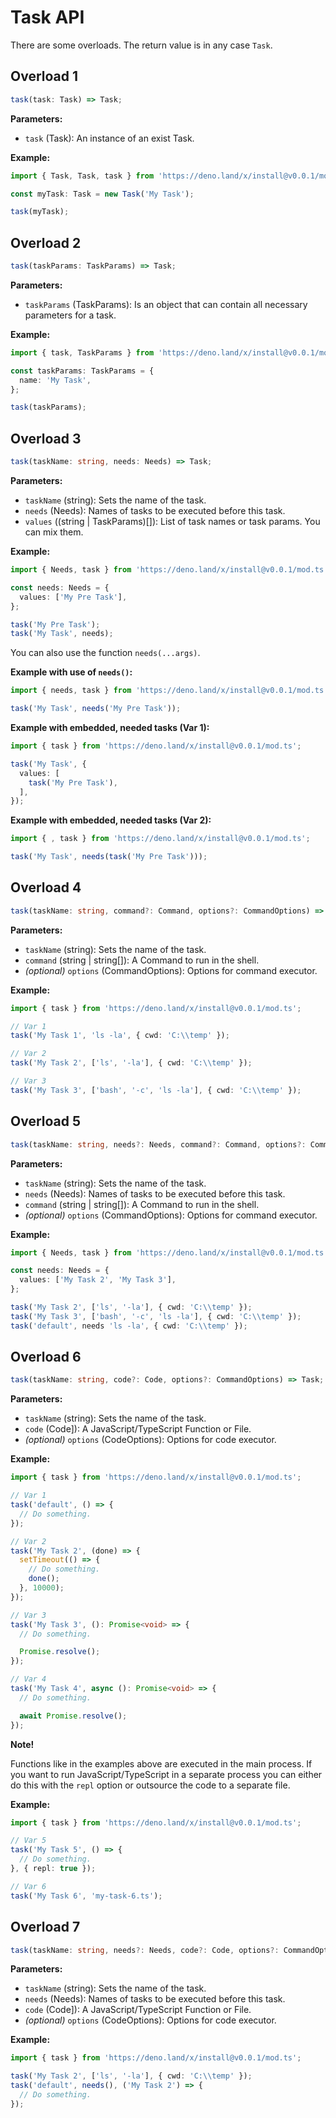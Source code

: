 # Task API

There are some overloads. The return value is in any case `Task`.

## Overload 1

```TypeScript
task(task: Task) => Task;
```

**Parameters:**

- `task` (Task): An instance of an exist Task.

**Example:**

```TypeScript
import { Task, Task, task } from 'https://deno.land/x/install@v0.0.1/mod.ts';

const myTask: Task = new Task('My Task');

task(myTask);
```

## Overload 2

```TypeScript
task(taskParams: TaskParams) => Task;
```

**Parameters:**

- `taskParams` (TaskParams): Is an object that can contain all necessary parameters for a task.

**Example:**

```TypeScript
import { task, TaskParams } from 'https://deno.land/x/install@v0.0.1/mod.ts';

const taskParams: TaskParams = {
  name: 'My Task',
};

task(taskParams);
```

## Overload 3

```TypeScript
task(taskName: string, needs: Needs) => Task;
```

**Parameters:**

- `taskName` (string): Sets the name of the task.
- `needs` (Needs): Names of tasks to be executed before this task.
- `values` ((string | TaskParams)[]): List of task names or task params. You can mix them.

**Example:**

```TypeScript
import { Needs, task } from 'https://deno.land/x/install@v0.0.1/mod.ts';

const needs: Needs = {
  values: ['My Pre Task'],
};

task('My Pre Task');
task('My Task', needs);
```

You can also use the function `needs(...args)`.

**Example with use of `needs()`:**

```TypeScript
import { needs, task } from 'https://deno.land/x/install@v0.0.1/mod.ts';

task('My Task', needs('My Pre Task'));
```

**Example with embedded, needed tasks (Var 1):**

```TypeScript
import { task } from 'https://deno.land/x/install@v0.0.1/mod.ts';

task('My Task', {
  values: [
    task('My Pre Task'),
  ],
});
```

**Example with embedded, needed tasks (Var 2):**

```TypeScript
import { , task } from 'https://deno.land/x/install@v0.0.1/mod.ts';

task('My Task', needs(task('My Pre Task')));
```

## Overload 4

```TypeScript
task(taskName: string, command?: Command, options?: CommandOptions) => Task;
```

**Parameters:**

- `taskName` (string): Sets the name of the task.
- `command` (string | string[]): A Command to run in the shell.
- _(optional)_ `options` (CommandOptions): Options for command executor.

**Example:**

```TypeScript
import { task } from 'https://deno.land/x/install@v0.0.1/mod.ts';

// Var 1
task('My Task 1', 'ls -la', { cwd: 'C:\\temp' });

// Var 2
task('My Task 2', ['ls', '-la'], { cwd: 'C:\\temp' });

// Var 3
task('My Task 3', ['bash', '-c', 'ls -la'], { cwd: 'C:\\temp' });
```

## Overload 5

```TypeScript
task(taskName: string, needs?: Needs, command?: Command, options?: CommandOptions) => Task;
```

**Parameters:**

- `taskName` (string): Sets the name of the task.
- `needs` (Needs): Names of tasks to be executed before this task.
- `command` (string | string[]): A Command to run in the shell.
- _(optional)_ `options` (CommandOptions): Options for command executor.

**Example:**

```TypeScript
import { Needs, task } from 'https://deno.land/x/install@v0.0.1/mod.ts';

const needs: Needs = {
  values: ['My Task 2', 'My Task 3'],
};

task('My Task 2', ['ls', '-la'], { cwd: 'C:\\temp' });
task('My Task 3', ['bash', '-c', 'ls -la'], { cwd: 'C:\\temp' });
task('default', needs 'ls -la', { cwd: 'C:\\temp' });
```

## Overload 6

```TypeScript
task(taskName: string, code?: Code, options?: CommandOptions) => Task;
```

**Parameters:**

- `taskName` (string): Sets the name of the task.
- `code` (Code]): A JavaScript/TypeScript Function or File.
- _(optional)_ `options` (CodeOptions): Options for code executor.

**Example:**

```TypeScript
import { task } from 'https://deno.land/x/install@v0.0.1/mod.ts';

// Var 1
task('default', () => {
  // Do something.
});

// Var 2
task('My Task 2', (done) => {
  setTimeout(() => {
    // Do something.
    done();
  }, 10000);
});

// Var 3
task('My Task 3', (): Promise<void> => {
  // Do something.

  Promise.resolve();
});

// Var 4
task('My Task 4', async (): Promise<void> => {
  // Do something.

  await Promise.resolve();
});
```

**Note!**

Functions like in the examples above are executed in the main process. If you want to run JavaScript/TypeScript in a separate process you can either do this with the `repl` option or outsource the code to a separate file.

**Example:**

```TypeScript
import { task } from 'https://deno.land/x/install@v0.0.1/mod.ts';

// Var 5
task('My Task 5', () => {
  // Do something.
}, { repl: true });

// Var 6
task('My Task 6', 'my-task-6.ts');
```

## Overload 7

```TypeScript
task(taskName: string, needs?: Needs, code?: Code, options?: CommandOptions) => Task;
```

**Parameters:**

- `taskName` (string): Sets the name of the task.
- `needs` (Needs): Names of tasks to be executed before this task.
- `code` (Code]): A JavaScript/TypeScript Function or File.
- _(optional)_ `options` (CodeOptions): Options for code executor.

**Example:**

```TypeScript
import { task } from 'https://deno.land/x/install@v0.0.1/mod.ts';

task('My Task 2', ['ls', '-la'], { cwd: 'C:\\temp' });
task('default', needs(), ('My Task 2') => {
  // Do something.
});
```
